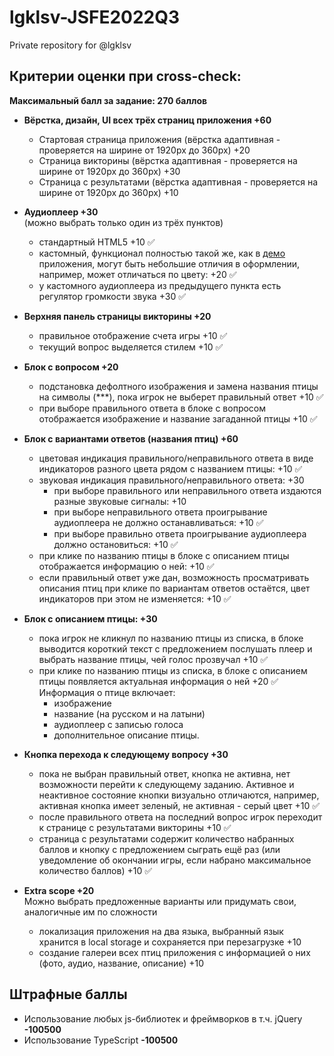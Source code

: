 # lgklsv-JSFE2022Q3
Private repository for @lgklsv

## Критерии оценки при cross-check:
**Максимальный балл за задание: 270 баллов**  

- **Вёрстка, дизайн, UI всех трёх страниц приложения +60**
  - Стартовая страница приложения (вёрстка адаптивная - проверяется на ширине от 1920рх до 360рх) +20
  - Страница викторины (вёрстка адаптивная - проверяется на ширине от 1920рх до 360рх) +30
  - Страница с результатами (вёрстка адаптивная - проверяется на ширине от 1920рх до 360рх) +10
  
- **Аудиоплеер +30**  
  (можно выбрать только один из трёх пунктов)
  - стандартный HTML5 +10 ✅
  - кастомный, функционал полностью такой же, как в [демо](https://birds-quiz.netlify.com/) приложения, могут быть небольшие отличия в оформлении, например, может отличаться по цвету: +20 ✅
  - у кастомного аудиоплеера из предыдущего пункта есть регулятор громкости звука +30 ✅   

- **Верхняя панель страницы викторины +20**
  - правильное отображение счета игры +10 ✅
  - текущий вопрос выделяется стилем +10 ✅
  
- **Блок с вопросом +20**
  - подстановка дефолтного изображения и замена названия птицы на символы (\*\*\*), пока игрок не выберет правильный ответ +10 ✅
  - при выборе правильного ответа в блоке с вопросом отображается изображение и название загаданной птицы +10 ✅

- **Блок с вариантами ответов (названия птиц) +60**
  - цветовая индикация правильного/неправильного ответа в виде индикаторов разного цвета рядом с названием птицы: +10 ✅
  - звуковая индикация правильного/неправильного ответа: +30  
    - при выборе правильного или неправильного ответа издаются разные звуковые сигналы: +10
    - при выборе неправильного ответа проигрывание аудиоплеера не должно останавливаться: +10 ✅
    - при выборе правильно ответа проигрывание аудиоплеера должно остановиться: +10 ✅
  - при клике по названию птицы в блоке с описанием птицы отображается информацию о ней: +10 ✅  
  - если правильный ответ уже дан, возможность просматривать описания птиц при клике по вариантам ответов остаётся, цвет индикаторов при этом не изменяется: +10 ✅

- **Блок с описанием птицы: +30**
  - пока игрок не кликнул по названию птицы из списка, в блоке выводится короткий текст с предложением послушать плеер и выбрать название птицы, чей голос прозвучал +10 ✅
  - при клике по названию птицы из списка, в блоке с описанием птицы появляется актуальная информация о ней +20  ✅
  Информация о птице включает:
    - изображение 
    - название (на русском и на латыни)
    - аудиоплеер с записью голоса
    - дополнительное описание птицы.
    
- **Кнопка перехода к следующему вопросу +30**
  - пока не выбран правильный ответ, кнопка не активна, нет возможности перейти к следующему заданию. Активное и неактивное состояние кнопки визуально отличаются, например, активная кнопка имеет зеленый, не активная - серый цвет +10 ✅
  - после правильного ответа на последний вопрос игрок переходит к странице с результатами викторины +10 ✅ 
  - страница с результатами содержит количество набранных баллов и кнопку с предложением сыграть ещё раз (или уведомление об окончании игры, если набрано максимальное количество баллов) +10 ✅
  
- **Extra scope +20**  
  Можно выбрать предложенные варианты или придумать свои, аналогичные им по сложности  
  - локализация приложения на два языка, выбранный язык хранится в local storage и сохраняется при перезагрузке +10
  - создание галереи всех птиц приложения c информацией о них (фото, аудио, название, описание) +10

## Штрафные баллы
- Использование любыx js-библиотек и фреймворков в т.ч. jQuery **-100500**
- Использование TypeScript **-100500**  
